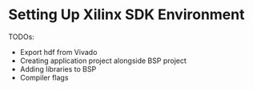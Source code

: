 Setting Up Xilinx SDK Environment
=======================

TODOs:

* Export hdf from Vivado
* Creating application project alongside BSP project
* Adding libraries to BSP
* Compiler flags
